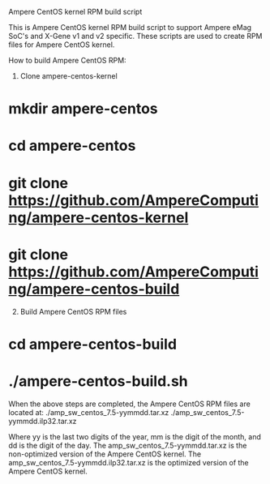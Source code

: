 Ampere CentOS kernel RPM build script

This is Ampere CentOS kernel RPM build script to support Ampere eMag
SoC's and X-Gene v1 and v2 specific. These scripts are used to create
RPM files for Ampere CentOS kernel.

How to build Ampere CentOS RPM:
1. Clone ampere-centos-kernel
 # mkdir ampere-centos
 # cd ampere-centos
 # git clone https://github.com/AmpereComputing/ampere-centos-kernel
 # git clone https://github.com/AmpereComputing/ampere-centos-build
2. Build Ampere CentOS RPM files
 # cd ampere-centos-build
 # ./ampere-centos-build.sh

When the above steps are completed, the Ampere CentOS RPM files are
located at:
 ./amp_sw_centos_7.5-yymmdd.tar.xz
 ./amp_sw_centos_7.5-yymmdd.ilp32.tar.xz

Where yy is the last two digits of the year,
      mm is the digit of the month, and
      dd is the digit of the day.
The amp_sw_centos_7.5-yymmdd.tar.xz is the non-optimized version of
the Ampere CentOS kernel.
The amp_sw_centos_7.5-yymmdd.ilp32.tar.xz is the optimized version of
the Ampere CentOS kernel.
